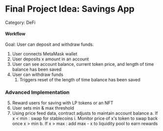 # Final Project Idea: Savings App
Category: DeFi
#### Workflow
Goal: User can deposit and withdraw funds.
  1. User connects MetaMask wallet
  2. User deposits x amount in an account
  3. User can see account balance, current token price, and length of time balance has been saved
  4. User can withdraw funds
     1. Triggers reset of the length of time balance has been saved

### Advanced Implementation
  5. Reward users for saving with LP tokens or an NFT
  6. User sets min & max threshold
  7. Using price feed data, contract adjusts to maintain account balance
     a. If x < min : swap for stablecoins
        i. Monitor price of x's token to swap back once x > min
     b. If x > max : add max - x to liquidity pool to earn rewards